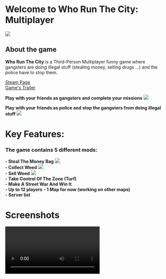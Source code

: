 # Welcome to Who Run The City: Multiplayer
![](https://shared.akamai.steamstatic.com/store_item_assets/steam/apps/1943060/header.jpg?t=1676054855)

## About the game

**Who Run The City** is a Third-Person Multiplayer funny game where gangsters are doing illegal stuff (stealing money, selling drugs ...) and the police have to stop them.

[Steam Page](https://store.steampowered.com/app/1943060/Who_Run_The_City_Multiplayer/)  
[Game's Trailer](https://www.youtube.com/watch?v=q1y4GBcETPo)

**Play with your friends as gangsters and complete your missions** ![](https://shared.akamai.steamstatic.com/store_item_assets/steam/apps/1943060/extras/Gang_Icon00.png?t=1676054855)

**Play with your friends as police and stop the gangsters from doing illegal stuff** ![](https://shared.akamai.steamstatic.com/store_item_assets/steam/apps/1943060/extras/Police_Icon00.png?t=1676054855)


# Key Features:

### The game contains 5 different mods:

**- Steal The Money Bag** ![](https://shared.akamai.steamstatic.com/store_item_assets/steam/apps/1943060/extras/Money_Bag_Icon.png?t=1676054855)  
**- Collect Weed** ![](https://shared.akamai.steamstatic.com/store_item_assets/steam/apps/1943060/extras/Box_Icon.png?t=1676054855)  
**- Sell Weed** ![](https://shared.akamai.steamstatic.com/store_item_assets/steam/apps/1943060/extras/Weed_Icon.png?t=1676054855)  
**- Take Control Of The Zone (Turf)**  
**- Make A Street War And Win It**   
**- Up to 12 players** 
**- 1 Map for now (working on other maps)**   
**- Server list**   


# Screenshots
![](https://video.akamai.steamstatic.com/store_trailers/256883201/movie480_vp9.webm?t=1650520123)
